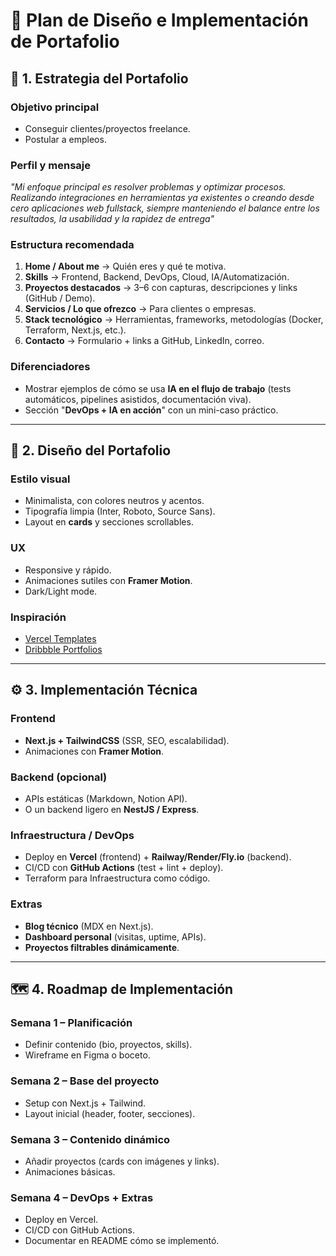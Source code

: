 # 📌 Plan de Diseño e Implementación de Portafolio

## 🎯 1. Estrategia del Portafolio

### Objetivo principal
- Conseguir clientes/proyectos freelance.  
- Postular a empleos.  

### Perfil y mensaje
*"Mi enfoque principal es resolver problemas y optimizar procesos. Realizando integraciones en herramientas ya existentes o creando desde cero aplicaciones web fullstack, siempre manteniendo el balance entre los resultados, la usabilidad y la rapidez de entrega"*

### Estructura recomendada
1. **Home / About me** → Quién eres y qué te motiva.  
2. **Skills** → Frontend, Backend, DevOps, Cloud, IA/Automatización.  
3. **Proyectos destacados** → 3–6 con capturas, descripciones y links (GitHub / Demo).  
4. **Servicios / Lo que ofrezco** → Para clientes o empresas.  
5. **Stack tecnológico** → Herramientas, frameworks, metodologías (Docker, Terraform, Next.js, etc.).  
6. **Contacto** → Formulario + links a GitHub, LinkedIn, correo.

### Diferenciadores
- Mostrar ejemplos de cómo se usa **IA en el flujo de trabajo** (tests automáticos, pipelines asistidos, documentación viva).  
- Sección "**DevOps + IA en acción**" con un mini-caso práctico.

---

## 🎨 2. Diseño del Portafolio

### Estilo visual
- Minimalista, con colores neutros y acentos.  
- Tipografía limpia (Inter, Roboto, Source Sans).  
- Layout en **cards** y secciones scrollables.

### UX
- Responsive y rápido.  
- Animaciones sutiles con **Framer Motion**.  
- Dark/Light mode.

### Inspiración
- [Vercel Templates](https://vercel.com/templates)  
- [Dribbble Portfolios](https://dribbble.com/tags/developer_portfolio)

---

## ⚙️ 3. Implementación Técnica

### Frontend
- **Next.js + TailwindCSS** (SSR, SEO, escalabilidad).  
- Animaciones con **Framer Motion**.

### Backend (opcional)
- APIs estáticas (Markdown, Notion API).  
- O un backend ligero en **NestJS / Express**.

### Infraestructura / DevOps
- Deploy en **Vercel** (frontend) + **Railway/Render/Fly.io** (backend).  
- CI/CD con **GitHub Actions** (test + lint + deploy).  
- Terraform para Infraestructura como código.

### Extras
- **Blog técnico** (MDX en Next.js).  
- **Dashboard personal** (visitas, uptime, APIs).  
- **Proyectos filtrables dinámicamente**.

---

## 🗺️ 4. Roadmap de Implementación

### Semana 1 – Planificación
- Definir contenido (bio, proyectos, skills).  
- Wireframe en Figma o boceto.

### Semana 2 – Base del proyecto
- Setup con Next.js + Tailwind.  
- Layout inicial (header, footer, secciones).

### Semana 3 – Contenido dinámico
- Añadir proyectos (cards con imágenes y links).  
- Animaciones básicas.

### Semana 4 – DevOps + Extras
- Deploy en Vercel.  
- CI/CD con GitHub Actions.  
- Documentar en README cómo se implementó.
